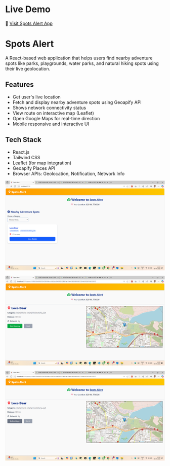 # Live Demo
🔗 [Visit Spots Alert App](https://spots-alert.netlify.app/)

# Spots Alert

A React-based web application that helps users find nearby adventure spots like parks, playgrounds, water parks, and natural hiking spots using their live geolocation.

##  Features

-  Get user's live location
- Fetch and display nearby adventure spots using Geoapify API
-  Shows network connectivity status
-  View route on interactive map (Leaflet)
-  Open Google Maps for real-time direction
-  Mobile responsive and interactive UI

## Tech Stack

- React.js
- Tailwind CSS
- Leaflet (for map integration)
- Geoapify Places API
- Browser APIs: Geolocation, Notification, Network Info

![Nearby Places](https://github.com/B2Kumar03/project_Image/blob/main/Screenshot%202025-07-09%20150946.png?raw=true)

![Place Details](https://github.com/B2Kumar03/project_Image/blob/main/Screenshot%202025-07-09%20150959.png?raw=true)

![Map View](https://github.com/B2Kumar03/project_Image/blob/main/Screenshot%202025-07-09%20151012.png?raw=true)




